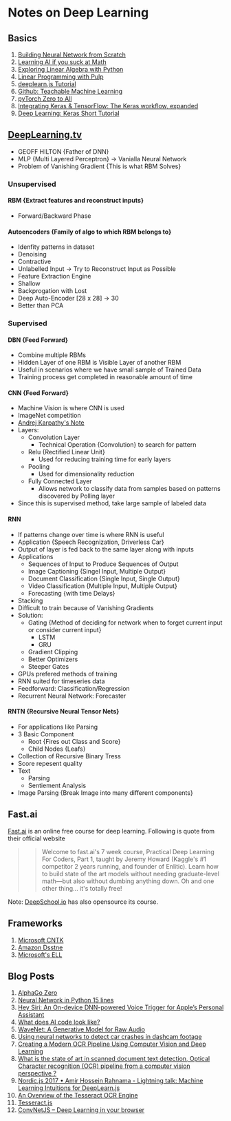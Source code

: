 
# Notes on Deep Learning

## Basics
1. [Building Neural Network from Scratch](https://thecodacus.com/neural-network-scratch-python-no-libraries/)
1. [Learning AI if you suck at Math](https://hackernoon.com/learning-ai-if-you-suck-at-math-p4-tensors-illustrated-with-cats-27f0002c9b32)
1. [Exploring Linear Algebra with Python](https://mubaris.com/2017-09-25/exploring-linear-algebra-with-python)
1. [Linear Programming with Pulp](http://benalexkeen.com/linear-programming-with-python-and-pulp/)
1. [deeplearn.js Tutorial](https://deeplearnjs.org/docs/tutorials/intro.html)
1. [Github: Teachable Machine Learning](https://github.com/googlecreativelab/teachable-machine)
1. [pyTorch Zero to All](https://github.com/hunkim/PyTorchZeroToAll)
1. [Integrating Keras & TensorFlow: The Keras workflow, expanded](https://www.youtube.com/watch?v=UeheTiBJ0Io)
1. [Deep Learning: Keras Short Tutorial](https://www.youtube.com/wavenet-generative-model-raw-audioch?v=Tp3SaRbql4k)


## [DeepLearning.tv](https://www.youtube.com/watch?v=b99UVkWzYTQ)

- GEOFF HILTON {Father of DNN}
- MLP {Multi Layered Perceptron} -> Vanialla Neural Network
- Problem of Vanishing Gradient {This is what RBM Solves}

### Unsupervised

#### RBM {Extract features and reconstruct inputs}

- Forward/Backward Phase

#### Autoencoders {Family of algo to which RBM belongs to}

- Idenfity patterns in dataset
- Denoising
- Contractive
- Unlabelled Input -> Try to Reconstruct Input as Possible
- Feature Extraction Engine
- Shallow
- Backprogation with Lost
- Deep Auto-Encoder [28 x 28] -> 30
- Better than PCA

### Supervised

#### DBN {Feed Forward}

- Combine multiple RBMs
- Hidden Layer of one RBM is Visible Layer of another RBM
- Useful in scenarios where we have small sample of Trained Data
- Training process get completed in reasonable amount of time

#### CNN {Feed Forward}

- Machine Vision is where CNN is used
- ImageNet competition
- [Andrej Karpathy's Note](http://cs231n.github.io/)
- Layers:
    - Convolution Layer
        - Technical Operation {Convolution} to search for pattern
    - Relu {Rectified Linear Unit}
        - Used for reducing training time for early layers
    - Pooling
        - Used for dimensionality reduction
    - Fully Connected Layer
        - Allows network to classify data from samples based on patterns discovered by Polling layer
- Since this is supervised method, take large sample of labeled data

#### RNN

- If patterns change over time is where RNN is useful
- Application {Speech Recognization, Driverless Car}
- Output of layer is fed back to the same layer along with inputs
- Applications
    - Sequences of Input to Produce Sequences of Output
    - Image Captioning {Singel Input, Multiple Output}
    - Document Classification {Single Input, Single Output}
    - Video Classification {Multiple Input, Multiple Output}
    - Forecasting {with time Delays}
- Stacking
- Difficult to train because of Vanishing Gradients
- Solution:
    - Gating {Method of deciding for network when to forget current input or consider current input}
        - LSTM
        - GRU
    - Gradient Clipping
    - Better Optimizers
    - Steeper Gates
- GPUs prefered methods of training
- RNN suited for timeseries data
- Feedforward: Classification/Regression
- Recurrent Neural Network: Forecaster

#### RNTN {Recursive Neural Tensor Nets}

- For applications like Parsing
- 3 Basic Component
    - Root {Fires out Class and Score}
    - Child Nodes {Leafs}
- Collection of Recursive Binary Tress
- Score repesent quality
- Text
    - Parsing
    - Sentiement Analysis
- Image Parsing {Break Image into many different components}

## Fast.ai

[Fast.ai](http://course.fast.ai/index.html) is an online free course for deep learning. Following is quote from their official website

>>Welcome to fast.ai's 7 week course, Practical Deep Learning For Coders, Part 1, taught by Jeremy Howard (Kaggle's #1 competitor 2 years running, and founder of Enlitic). Learn how to build state of the art models without needing graduate-level math—but also without dumbing anything down. Oh and one other thing... it's totally free!

Note: [DeepSchool.io](https://github.com/sachinruk/deepschool.io) has also opensource its course.

## Frameworks

1. [Microsoft CNTK](https://www.youtube.com/watch?v=pl-kbFJ1KzU)
1. [Amazon Dsstne](https://github.com/amzn/amazon-dsstne)
1. [Microsoft's ELL](https://github.com/Microsoft/ELL)

## Blog Posts

1. [AlphaGo Zero](https://deepmind.com/blog/alphago-zero-learning-scratch/)
1. [Neural Network in Python 15 lines](https://iamtrask.github.io/2015/07/12/basic-python-network/)
1. [Hey Siri: An On-device DNN-powered Voice Trigger for Apple’s Personal Assistant](https://machinelearning.apple.com/2017/10/01/hey-siri.html)
1. [What does AI code look like?](https://www.quora.com/What-does-AI-code-look-like/answer/Mikkel-Duif?srid=a9)
1. [WaveNet: A Generative Model for Raw Audio](https://deepmind.com/blog/wavenet-generative-model-raw-audio/)
1. [Using neural networks to detect car crashes in dashcam footage](https://blog.insightdatascience.com/crash-catcher-detecting-car-crashes-in-video-9c0522b04558)
1. [Creating a Modern OCR Pipeline Using Computer Vision and Deep Learning](https://blogs.dropbox.com/tech/2017/04/creating-a-modern-ocr-pipeline-using-computer-vision-and-deep-learning/)
1. [What is the state of art in scanned document text detection, Optical Character recognition (OCR) pipeline from a computer vision perspective ?](https://www.quora.com/What-is-the-state-of-art-in-scanned-document-text-detection-Optical-Character-recognition-OCR-pipeline-from-a-computer-vision-perspective)
1. [Nordic.js 2017 • Amir Hossein Rahnama - Lightning talk: Machine Learning Intuitions for DeepLearn.js](https://www.youtube.com/watch?v=5bwlH0j5rQk)
1. [An Overview of the Tesseract OCR Engine](http://citeseerx.ist.psu.edu/viewdoc/download;jsessionid=E6122958EB8D16F13E0EEC460D6207E5?doi=10.1.1.308.445&rep=rep1&type=pdf)
1. [Tesseract.js](https://github.com/naptha/tesseract.js#tesseractjs)
1. [ConvNetJS – Deep Learning in your browser](https://www.youtube.com/watch?v=nAHcrz5hxc4)